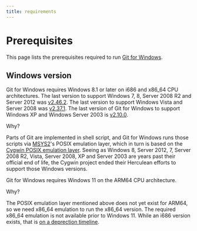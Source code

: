 ```yaml
---
title: requirements
---
```

# Prerequisites

This page lists the prerequisites required to run [Git for Windows](https://gitforwindows.org/).

## Windows version

Git for Windows requires Windows 8.1 or later on i686 and x86_64 CPU architectures. The last version to support Windows 7, 8, Server 2008 R2 and Server 2012 was [v2.46.2](https://github.com/git-for-windows/git/releases/tag/v2.46.2.windows.1). The last version to support Windows Vista and Server 2008 was [v2.37.1](https://github.com/git-for-windows/git/releases/tag/v2.37.1.windows.1). The last version of Git for Windows to support Windows XP and Windows Server 2003 is [v2.10.0](https://github.com/git-for-windows/git/releases/tag/v2.10.0.windows.1).

Why?

Parts of Git are implemented in shell script, and Git for Windows runs those scripts via [MSYS2](https://msys2.github.io/)'s POSIX emulation layer, which in turn is based on the [Cygwin POSIX emulation layer](https://cygwin.com). Seeing as Windows 8, Server 2012, 7, Server 2008 R2, Vista, Server 2008, XP and Server 2003 are years past their official end of life, the Cygwin project ended their Herculean efforts to support those Windows versions.

Git for Windows requires Windows 11 on the ARM64 CPU architecture.

Why?

The POSIX emulation layer mentioned above does not yet exist for ARM64, so we need x86_64 emulation to run the x86_64 version. The required x86_64 emulation is not available prior to Windows 11. While an i686 version exists, that is [on a deprection timeline](https://gitforwindows.org/32-bit.html).
